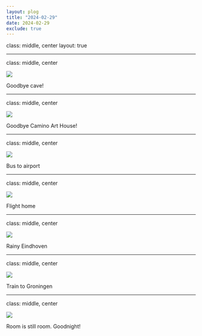 ```yaml
---
layout: plog
title: "2024-02-29"
date: 2024-02-29
exclude: true
---
```


class: middle, center
layout: true

---

class: middle, center

<img class="plog-picture" src="{{ site.baseurl }}/img/plog/2024-02-29/01.jpg" />

Goodbye cave!

---

class: middle, center

<img class="plog-picture" src="{{ site.baseurl }}/img/plog/2024-02-29/02.jpg" />

Goodbye Camino Art House!

---

class: middle, center

<img class="plog-picture" src="{{ site.baseurl }}/img/plog/2024-02-29/03.jpg" />

Bus to airport

---

class: middle, center

<img class="plog-picture" src="{{ site.baseurl }}/img/plog/2024-02-29/04.jpg" />

Flight home

---

class: middle, center

<img class="plog-picture" src="{{ site.baseurl }}/img/plog/2024-02-29/05.jpg" />

Rainy Eindhoven

---

class: middle, center

<img class="plog-picture" src="{{ site.baseurl }}/img/plog/2024-02-29/06.jpg" />

Train to Groningen

---

class: middle, center

<img class="plog-picture" src="{{ site.baseurl }}/img/plog/2024-02-29/07.jpg" />

Room is still room. Goodnight!

